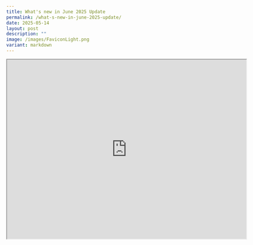 ```yaml
---
title: What's new in June 2025 Update
permalink: /what-s-new-in-june-2025-update/
date: 2025-05-14
layout: post
description: ""
image: /images/FaviconLight.png
variant: markdown
---
```

<iframe height="480" width="640" src="https://docs.google.com/gview?url=https://drive.google.com/file/d/1ugKq-2k4AS42SJTKzPhtWBkwoboGhYxb/preview&amp;embedded=true"></iframe>